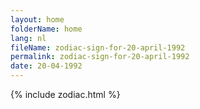 ```yaml
---
layout: home
folderName: home
lang: nl
fileName: zodiac-sign-for-20-april-1992
permalink: zodiac-sign-for-20-april-1992
date: 20-04-1992
---
```

{% include zodiac.html %}
